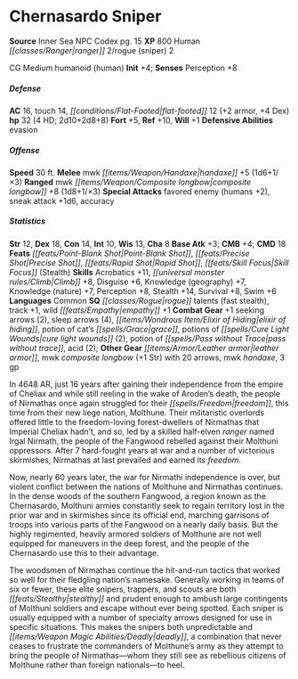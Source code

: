 ﻿---
cssclass: [monsters]
title1: Chernasardo Sniper
title2: Chernasardo Sniper
CR: 3
sources:
- name: Inner Sea NPC Codex
  page: 15
  link: http://paizo.com/products/btpy92lj?Pathfinder-Campaign-Setting-Inner-Sea-NPC-Codex
XP: 800
race: Human
classes:
- ranger 2
- rogue (sniper) 2
alignment: CG
size: Medium
type: humanoid
subtypes:
- human
initiative:
  bonus: 4
AC:
  AC: 16
  touch: 14
  flat_footed: 12
  components:
    armor: 2
    dex: 4
HP:
  HP: 32
  long: 2d10+2d8+8
  HD: 4
saves:
  fort: 5
  ref: 10
  will: 1
defensive_abilities:
- evasion
speeds:
  base: 30
attacks:
  melee:
  - - text: mwk handaxe +5 (1d6+1/×3)
      entries:
      - - damage: 1d6+1
          crit_multiplier: 3
      attack: mwk handaxe
      bonus:
      - 5
  ranged:
  - - text: mwk composite longbow +8 (1d8+1/×3)
      entries:
      - - damage: 1d8+1
          crit_multiplier: 3
      attack: mwk composite longbow
      bonus:
      - 8
  special:
  - favored enemy (humans +2)
  - sneak attack +1d6
  - accuracy
ability_scores:
  STR: 12
  DEX: 18
  CON: 14
  INT: 10
  WIS: 13
  CHA: 8
BAB: 3
CMB: 4
CMD: 18
feats:
- name: Point-Blank Shot
- name: Precise Shot
- name: Rapid Shot
- name: Skill Focus (Stealth)
skills:
  Acrobatics: 11
  Climb: 8
  Disguise: 6
  Knowledge (geography): 7
  Knowledge (nature): 7
  Perception: 8
  Stealth: 14
  Survival: 8
  Swim: 6
languages:
- Common
special_qualities:
- rogue talents (fast stealth)
- track +1
- wild empathy +1
gear:
  combat:
  - +1 seeking arrows (2)
  - sleep arrows (4)
  - elixir of hiding
  - potion of cat's grace
  - potions of cure light wounds (2)
  - potion of pass without trace
  - acid (2)
  other:
  - leather armor
  - mwk composite longbow (+1 Str) with 20 arrows
  - mwk handaxe
  - 3 gp
desc_long: |-
  In 4648 AR, just 16 years after gaining their independence from the empire of Cheliax and while still reeling in the wake of Aroden's death, the people of Nirmathas once again struggled for their freedom, this time from their new liege nation, Molthune. Their militaristic overlords offered little to the freedom-loving forest-dwellers of Nirmathas that Imperial Cheliax hadn't, and so, led by a skilled half-elven ranger named Irgal Nirmath, the people of the Fangwood rebelled against their Molthuni oppressors. After 7 hard-fought years at war and a number of victorious skirmishes, Nirmathas at last prevailed and earned its freedom.

  Now, nearly 60 years later, the war for Nirmathi independence is over, but violent conflict between the nations of Molthune and Nirmathas continues. In the dense woods of the southern Fangwood, a region known as the Chernasardo, Molthuni armies constantly seek to regain territory lost in the prior war and in skirmishes since its official end, marching garrisons of troops into various parts of the Fangwood on a nearly daily basis. But the highly regimented, heavily armored soldiers of Molthune are not well equipped for maneuvers in the deep forest, and the people of the Chernasardo use this to their advantage.

  The woodsmen of Nirmathas continue the hit-and-run tactics that worked so well for their fledgling nation's namesake. Generally working in teams of six or fewer, these elite snipers, trappers, and scouts are both stealthy and prudent enough to ambush large contingents of Molthuni soldiers and escape without ever being spotted. Each sniper is usually equipped with a number of specialty arrows designed for use in specific situations. This makes the snipers both unpredictable and deadly, a combination that never ceases to frustrate the commanders of Molthune's army as they attempt to bring the people of Nirmathas-whom they still see as rebellious citizens of Molthune rather than foreign nationals-to heel.

---

# Chernasardo Sniper

**Source** Inner Sea NPC Codex pg. 15
**XP** 800
Human _[[classes/Ranger|ranger]]_ 2/rogue (sniper) 2

CG Medium humanoid (human)
**Init** +4; **Senses** Perception +8

##### Defense

**AC** 16, touch 14, _[[conditions/Flat-Footed|flat-footed]]_ 12 (+2 armor, +4 Dex)
**hp** 32 (4 HD; 2d10+2d8+8)
**Fort** +5, **Ref** +10, **Will** +1
**Defensive Abilities** evasion

##### Offense
**Speed** 30 ft.
**Melee** mwk _[[items/Weapon/Handaxe|handaxe]]_ +5 (1d6+1/×3)
**Ranged** mwk _[[items/Weapon/Composite longbow|composite longbow]]_ +8 (1d8+1/×3)
**Special Attacks** favored enemy (humans +2), sneak attack +1d6, accuracy

##### Statistics
**Str** 12, **Dex** 18, **Con** 14, **Int** 10, **Wis** 13, **Cha** 8
**Base Atk** +3; **CMB** +4; **CMD** 18
**Feats** _[[feats/Point-Blank Shot|Point-Blank Shot]]_, _[[feats/Precise Shot|Precise Shot]]_, _[[feats/Rapid Shot|Rapid Shot]]_, _[[feats/Skill Focus|Skill Focus]]_ (Stealth)
**Skills** Acrobatics +11, _[[universal monster rules/Climb|Climb]]_ +8, Disguise +6, Knowledge (geography) +7, Knowledge (nature) +7, Perception +8, Stealth +14, Survival +8, Swim +6
**Languages** Common
**SQ** _[[classes/Rogue|rogue]]_ talents (fast stealth), track +1, wild _[[feats/Empathy|empathy]]_ +1
**Combat Gear** +1 seeking arrows (2), sleep arrows (4), _[[items/Wondrous Item/Elixir of Hiding|elixir of hiding]]_, potion of cat’s _[[spells/Grace|grace]]_, potions of _[[spells/Cure Light Wounds|cure light wounds]]_ (2), potion of _[[spells/Pass without Trace|pass without trace]]_, acid (2); **Other Gear** _[[items/Armor/Leather armor|leather armor]]_, mwk _composite longbow_ (+1 Str) with 20 arrows, mwk _handaxe_, 3 gp

In 4648 AR, just 16 years after gaining their independence from the empire of Cheliax and while still reeling in the wake of Aroden’s death, the people of Nirmathas once again struggled for their _[[spells/Freedom|freedom]]_, this time from their new liege nation, Molthune. Their militaristic overlords offered little to the freedom-loving forest-dwellers of Nirmathas that Imperial Cheliax hadn’t, and so, led by a skilled half-elven _ranger_ named Irgal Nirmath, the people of the Fangwood rebelled against their Molthuni oppressors. After 7 hard-fought years at war and a number of victorious skirmishes, Nirmathas at last prevailed and earned its _freedom_.

Now, nearly 60 years later, the war for Nirmathi independence is over, but violent conflict between the nations of Molthune and Nirmathas continues. In the dense woods of the southern Fangwood, a region known as the Chernasardo, Molthuni armies constantly seek to regain territory lost in the prior war and in skirmishes since its official end, marching garrisons of troops into various parts of the Fangwood on a nearly daily basis. But the highly regimented, heavily armored soldiers of Molthune are not well equipped for maneuvers in the deep forest, and the people of the Chernasardo use this to their advantage.

The woodsmen of Nirmathas continue the hit-and-run tactics that worked so well for their fledgling nation’s namesake. Generally working in teams of six or fewer, these elite snipers, trappers, and scouts are both _[[feats/Stealthy|stealthy]]_ and prudent enough to ambush large contingents of Molthuni soldiers and escape without ever being spotted. Each sniper is usually equipped with a number of specialty arrows designed for use in specific situations. This makes the snipers both unpredictable and _[[items/Weapon Magic Abilities/Deadly|deadly]]_, a combination that never ceases to frustrate the commanders of Molthune’s army as they attempt to bring the people of Nirmathas—whom they still see as rebellious citizens of Molthune rather than foreign nationals—to heel.